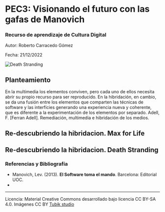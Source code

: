 # PEC3: Visionando el futuro con las gafas de Manovich 

### Recurso de aprendizaje de Cultura Digital 


Autor: Roberto Carracedo Gómez


Fecha: 21/12/2022

![Death Stranding](https://i0.wp.com/xboxera.com/wp-content/uploads/2022/08/BeginnersGuideCover.jpg?resize=780%2C470&ssl=1) 



## Planteamiento


En la multimedia los elementos conviven, pero cada uno de ellos necesita abrir su propio recurso para ser reproducido. En la hibridación, en cambio, se da una fusión entre los elementos que comparten las técnicas de software y las interfícies generando una experiencia nueva y coherente, que es diferente a la experimentación de los elementos por separado. Adell, F. [Ferran Adell]. Remediación, multimedia e hibridación de los medios.


## Re-descubriendo la hibridacion. Max for Life 




## Re-descubriendo la hibridacion. Death Stranding




### Referencias y Bibliografía

* Manovich, Lev. (2013). **El Software toma el mando**. Barcelona: Editorial UOC. 
* 


----

Licencia: Material Creative Commons desarrollado bajo licencia CC BY-SA 4.0. Imágenes CC BY [Tubik studio](https://blog.tubikstudio.com/how-to-create-original-flat-illustrations-designers-tips/) 
